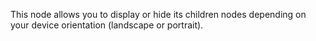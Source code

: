 This node allows you to display or hide its children nodes depending on your device orientation (landscape or portrait).
